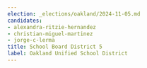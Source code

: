 ```yaml
---
election: _elections/oakland/2024-11-05.md
candidates:
- alexandra-ritzie-hernandez
- christian-miguel-martinez
- jorge-c-lerma
title: School Board District 5
label: Oakland Unified School District
---
```

